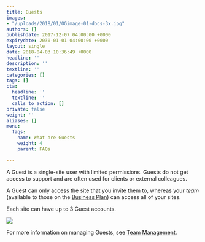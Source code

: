 ```yaml
---
title: Guests
images:
- "/uploads/2018/01/OGimage-01-docs-3x.jpg"
authors: []
publishdate: 2017-12-07 04:00:00 +0000
expirydate: 2030-01-01 04:00:00 +0000
layout: single
date: 2018-04-03 10:36:49 +0000
headline: ''
description: ''
textline: ''
categories: []
tags: []
cta:
  headline: ''
  textline: ''
  calls_to_action: []
private: false
weight: ''
aliases: []
menu:
  faqs:
    name: What are Guests
    weight: 4
    parent: FAQs

---
```

A Guest is a single-site user with limited permissions. Guests do not get access to support and are often used for clients or external colleagues.

A Guest can only access the site that you invite them to, whereas your _team_ (available to those on the [Business Plan](https://forestry.io/pricing/)) can access all of your sites. 

Each site can have up to 3 Guest accounts. 

![](/uploads/2018/10/guests.png)

For more information on managing Guests, see [Team Management](/docs/settings/team-management/).
